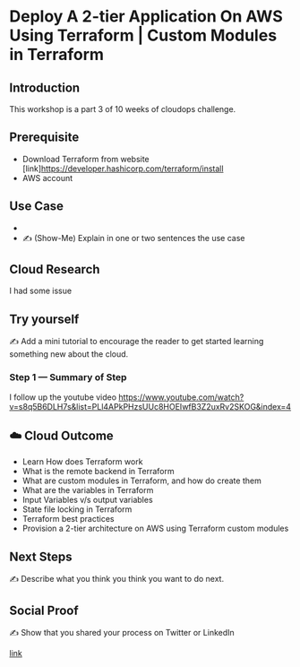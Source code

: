 
# Deploy A 2-tier Application On AWS Using Terraform | Custom Modules in Terraform

## Introduction

This workshop is a part 3 of 10 weeks of cloudops challenge.

## Prerequisite

- Download Terraform from website [link]https://developer.hashicorp.com/terraform/install
- AWS account 

## Use Case

- 
- ✍️ (Show-Me) Explain in one or two sentences the use case

## Cloud Research
I had some issue 

## Try yourself

✍️ Add a mini tutorial to encourage the reader to get started learning something new about the cloud.

### Step 1 — Summary of Step

I follow up the youtube video 
https://www.youtube.com/watch?v=s8q5B6DLH7s&list=PLl4APkPHzsUUc8HOEIwfB3Z2uxRv2SKOG&index=4

## ☁️ Cloud Outcome
 - Learn How does Terraform work
- What is the remote backend in Terraform
- What are custom modules in Terraform, and how do create them
- What are the variables in Terraform
- Input Variables v/s output variables
- State file locking in Terraform
- Terraform best practices
- Provision a 2-tier architecture on AWS using Terraform custom modules

## Next Steps

✍️ Describe what you think you think you want to do next.

## Social Proof

✍️ Show that you shared your process on Twitter or LinkedIn

[link](link)
